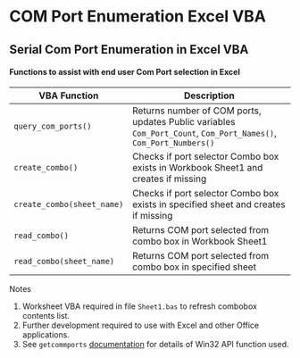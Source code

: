 # COM Port Enumeration Excel VBA
## Serial Com Port Enumeration in Excel VBA

#### Functions to assist with end user Com Port selection in Excel

| VBA Function                 | Description                                                                                                        |
| ---------------------------- | -------------------------------------------------------------------------------------------------------------------|
| `query_com_ports()`          | Returns number of COM ports, updates Public variables `Com_Port_Count`, `Com_Port_Names()`, `Com_Port_Numbers()`   |
| `create_combo()`             | Checks if port selector Combo box exists in Workbook Sheet1 and creates if missing                                 | 
| `create_combo(sheet_name)`   | Checks if port selector Combo box exists in specified sheet and creates if missing                                 |
| `read_combo()`               | Returns COM port selected from combo box in Workbook Sheet1                                                        |
| `read_combo(sheet_name)`     | Returns COM port selected from combo box in specified sheet                                                        |


Notes

1.  Worksheet VBA required in file `Sheet1.bas` to refresh combobox contents list. 
2.  Further development required to use with Excel and other Office applications.
3.  See `getcommports` [documentation](https://learn.microsoft.com/en-us/windows/win32/api/winbase/nf-winbase-getcommports) for details of Win32 API function used.
